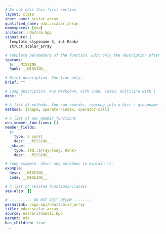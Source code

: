 ```yaml
---
# Do not edit this first section
layout: class
short_name: scalar_array
qualified_name: nda::scalar_array
namespaces: [nda]
includer: nda/nda.hpp
signature: |
  template <typename S, int Rank>
  struct scalar_array

# Template parameters of the function. Edit only the description after the :
tparams:
  S: __MISSING__
  Rank: __MISSING__

# Brief description. One line only.
brief: ""

# Long description. Any Markdown, with code, latex, multiline with |
desc: ""

# A list of methods. You can reorder, regroup into a dict : groupname -> list
methods: [shape, operator-index, operator-call]

# A list of non_member_functions
non_member_functions: []
member_fields:
  s:
    type: S const
    desc: __MISSING__
  _shape:
    type: std::array<long, Rank>
    desc: __MISSING__

# Code example. desc: any markdown to explain it.
example:
  desc: __MISSING__
  code: __MISSING__

# A list of related functions/classes
see-also: []

# ---------- DO NOT EDIT BELOW --------
permalink: /cpp-api/nda/scalar_array
title: nda::scalar_array
source: nda/arithmetic.hpp
parent: nda
has_children: true
...
```



